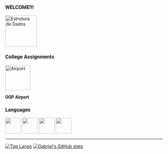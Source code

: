 <h3 style="font-family: 'Roboto';">WELCOME!!!</h3>


<a href="https://github.com/GabrielMonteiroR/Trabalho-Estrutura-de-dados" target="_blank" rel="noopener noreferrer">
  <img src="https://www.svgrepo.com/show/133681/doormat.svg" alt="Estrutura de Dados" width="100px">
</a>
<h3 style="font-family: 'Roboto';">College Assignments</h3>
<a href="https://github.com/GabrielMonteiroR/POO_Airliness" target="_blank" rel="noopener noreferrer">
  <img src="https://www.svgrepo.com/show/500079/airport.svg" alt="Airport" width="80">
</a>
<p style="font-family: 'Roboto', sans-serif;"><strong>OOP Airport</strong></p>

<h3 style="font-family: 'Roboto';">Languages</h3>
<div style="display: inline-block;">
    <img src="https://cdn.jsdelivr.net/gh/devicons/devicon@latest/icons/csharp/csharp-original.svg" width="50px"/>
    <img src="https://cdn.jsdelivr.net/gh/devicons/devicon@latest/icons/dot-net/dot-net-plain-wordmark.svg" width="50px">
    <img src="https://cdn.jsdelivr.net/gh/devicons/devicon@latest/icons/microsoftsqlserver/microsoftsqlserver-plain-wordmark.svg" width="50px">
    <img src="https://cdn.jsdelivr.net/gh/devicons/devicon@latest/icons/mysql/mysql-original-wordmark.svg" width="50px">
</div>

<hr>

[![Top Langs](https://github-readme-stats.vercel.app/api/top-langs/?username=GabrielMonteiroR&layout=compact&theme=dark)](https://github.com/GabrielMonteiroR/NLW4-ReactJS)
[![Gabriel's GitHub stats](https://github-readme-stats.vercel.app/api?username=GabrielMonteiroR&show_icons=true&theme=dark)](https://github.com/GabrielMonteiroR)









